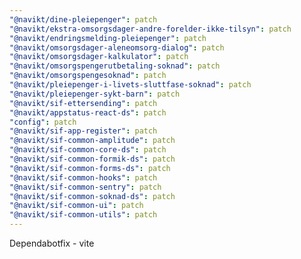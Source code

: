 ```yaml
---
"@navikt/dine-pleiepenger": patch
"@navikt/ekstra-omsorgsdager-andre-forelder-ikke-tilsyn": patch
"@navikt/endringsmelding-pleiepenger": patch
"@navikt/omsorgsdager-aleneomsorg-dialog": patch
"@navikt/omsorgsdager-kalkulator": patch
"@navikt/omsorgspengerutbetaling-soknad": patch
"@navikt/omsorgspengesoknad": patch
"@navikt/pleiepenger-i-livets-sluttfase-soknad": patch
"@navikt/pleiepenger-sykt-barn": patch
"@navikt/sif-ettersending": patch
"@navikt/appstatus-react-ds": patch
"config": patch
"@navikt/sif-app-register": patch
"@navikt/sif-common-amplitude": patch
"@navikt/sif-common-core-ds": patch
"@navikt/sif-common-formik-ds": patch
"@navikt/sif-common-forms-ds": patch
"@navikt/sif-common-hooks": patch
"@navikt/sif-common-sentry": patch
"@navikt/sif-common-soknad-ds": patch
"@navikt/sif-common-ui": patch
"@navikt/sif-common-utils": patch
---
```


Dependabotfix - vite
